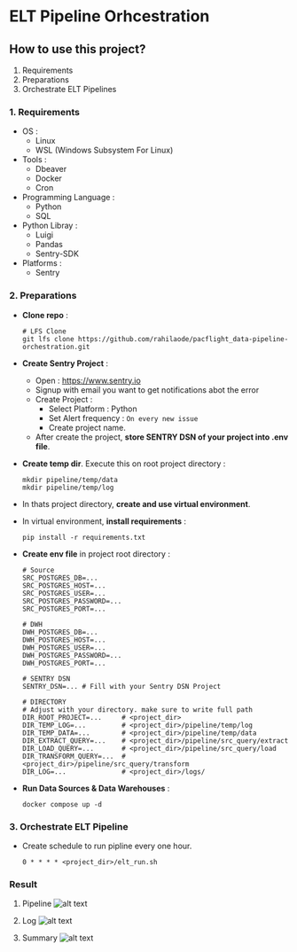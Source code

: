 # ELT Pipeline Orhcestration
## How to use this project?
1. Requirements
2. Preparations
3. Orchestrate ELT Pipelines

### 1. Requirements
- OS :
    - Linux
    - WSL (Windows Subsystem For Linux)
- Tools :
    - Dbeaver
    - Docker
    - Cron
- Programming Language :
    - Python
    - SQL
- Python Libray :
    - Luigi
    - Pandas
    - Sentry-SDK
- Platforms :
    - Sentry

### 2. Preparations
- **Clone repo** :
  ```
  # LFS Clone
  git lfs clone https://github.com/rahilaode/pacflight_data-pipeline-orchestration.git
  ```

- **Create Sentry Project** :
  - Open : https://www.sentry.io
  - Signup with email you want to get notifications abot the error
  - Create Project :
    - Select Platform : Python
    - Set Alert frequency : `On every new issue`
    - Create project name.
  - After create the project, **store SENTRY DSN of your project into .env file**.

- **Create temp dir**. Execute this on root project directory :
    ```
    mkdir pipeline/temp/data
    mkdir pipeline/temp/log
    ```
  
- In thats project directory, **create and use virtual environment**.
- In virtual environment, **install requirements** :
  ```
  pip install -r requirements.txt
  ```

- **Create env file** in project root directory :
  ```
  # Source
  SRC_POSTGRES_DB=...
  SRC_POSTGRES_HOST=...
  SRC_POSTGRES_USER=...
  SRC_POSTGRES_PASSWORD=...
  SRC_POSTGRES_PORT=...

  # DWH
  DWH_POSTGRES_DB=...
  DWH_POSTGRES_HOST=...
  DWH_POSTGRES_USER=...
  DWH_POSTGRES_PASSWORD=...
  DWH_POSTGRES_PORT=...

  # SENTRY DSN
  SENTRY_DSN=... # Fill with your Sentry DSN Project 

  # DIRECTORY
  # Adjust with your directory. make sure to write full path
  DIR_ROOT_PROJECT=...     # <project_dir>
  DIR_TEMP_LOG=...         # <project_dir>/pipeline/temp/log
  DIR_TEMP_DATA=...        # <project_dir>/pipeline/temp/data
  DIR_EXTRACT_QUERY=...    # <project_dir>/pipeline/src_query/extract
  DIR_LOAD_QUERY=...       # <project_dir>/pipeline/src_query/load
  DIR_TRANSFORM_QUERY=...  # <project_dir>/pipeline/src_query/transform
  DIR_LOG=...              # <project_dir>/logs/
    ```

- **Run Data Sources & Data Warehouses** :
  ```
  docker compose up -d
  ```

### 3. Orchestrate ELT Pipeline
- Create schedule to run pipline every one hour.
  ```
  0 * * * * <project_dir>/elt_run.sh
  ```

### Result
1. Pipeline
![alt text](https://github.com/rahilaode/pacflight_data-pipeline-orchestration/blob/main/img_assets/luigi.png)

2. Log
![alt text](https://github.com/rahilaode/pacflight_data-pipeline-orchestration/blob/main/img_assets/log.png)

3. Summary
![alt text](https://github.com/rahilaode/pacflight_data-pipeline-orchestration/blob/main/img_assets/summary.png)